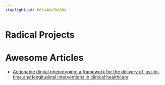 ```yaml
---
stoplight-id: 68344da7b63ba
---
```


# Radical Projects



# Awesome Articles

- [Actionable digital phenotyping: a framework for the delivery of just-in-time and longitudinal interventions in clinical healthcare](https://mhealth.amegroups.com/article/view/28016/html)
